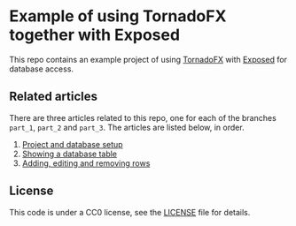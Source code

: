 # Example of using TornadoFX together with Exposed
This repo contains an example project of using
[TornadoFX](https://github.com/edvin/tornadofx) with
[Exposed](https://github.com/JetBrains/Exposed) for database access.

## Related articles
There are three articles related to this repo, one for each of the branches
`part_1`, `part_2` and `part_3`. The articles are listed below, in order.

1. [Project and database setup](/post/tornadofx-exposed-pt-1-project-and-database-setup)
2. [Showing a database table](/post/tornadofx-exposed-pt-2-showing-a-database-table)
3. [Adding, editing and removing rows](/post/tornadofx-exposed-pt-3-adding-editing-and-removing-rows)

## License
This code is under a CC0 license, see the [LICENSE](LICENSE) file for details.
